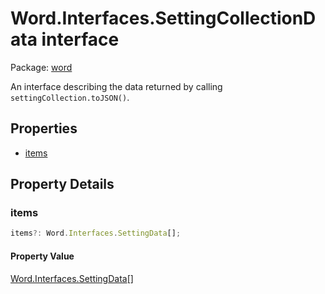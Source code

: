 # Word.Interfaces.SettingCollectionData interface

Package: [word](/en-us/javascript/api/word)

An interface describing the data returned by calling `settingCollection.toJSON()`.

## Properties

- [items](#items)

## Property Details

### items

```typescript
items?: Word.Interfaces.SettingData[];
```

#### Property Value

[Word.Interfaces.SettingData](/en-us/javascript/api/word/word.interfaces.settingdata)[]